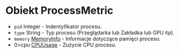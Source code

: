 # Obiekt ProcessMetric

* `pid` Integer - Indentyfikator procesu.
* `type` String - Typ procesu (Przeglądarka lub Zakładka lub GPU itp).
* `memory` [MemoryInfo](memory-info.md) - Informacje dotyczące pamięci procesu.
* 0>cpu</code> [CPUUsage](cpu-usage.md) - Zużycie CPU procesu.